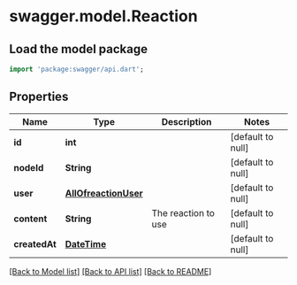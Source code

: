 # swagger.model.Reaction

## Load the model package
```dart
import 'package:swagger/api.dart';
```

## Properties
Name | Type | Description | Notes
------------ | ------------- | ------------- | -------------
**id** | **int** |  | [default to null]
**nodeId** | **String** |  | [default to null]
**user** | [**AllOfreactionUser**](AllOfreactionUser.md) |  | [default to null]
**content** | **String** | The reaction to use | [default to null]
**createdAt** | [**DateTime**](DateTime.md) |  | [default to null]

[[Back to Model list]](../README.md#documentation-for-models) [[Back to API list]](../README.md#documentation-for-api-endpoints) [[Back to README]](../README.md)

